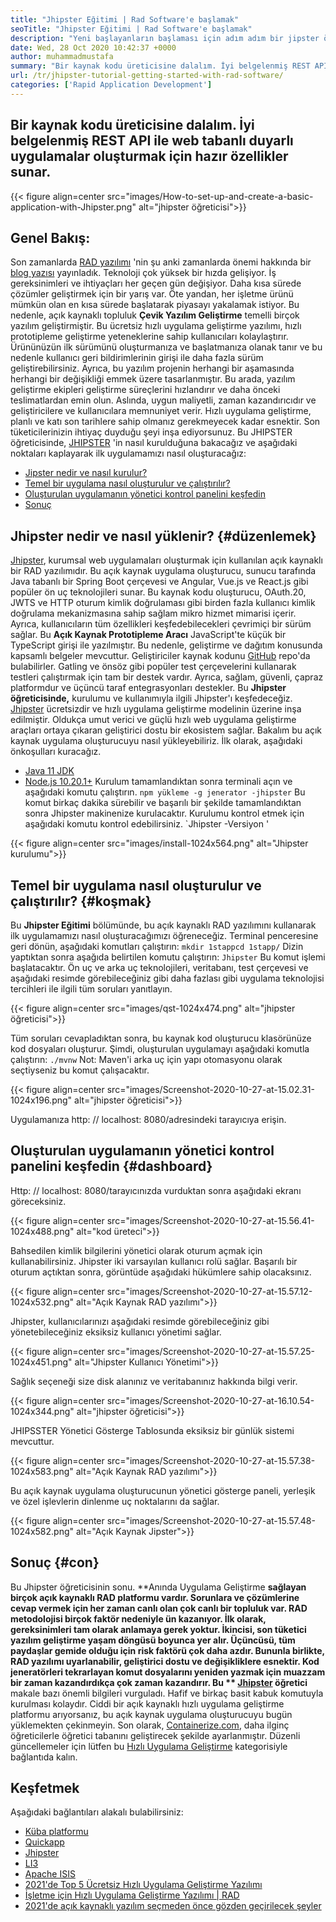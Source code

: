 ```yaml
---
title: "Jhipster Eğitimi | Rad Software'e başlamak" 
seoTitle: "Jhipster Eğitimi | Rad Software'e başlamak" 
description: "Yeni başlayanların başlaması için adım adım bir jipster öğretici. Açık kaynaklı Jhipster Rad yazılımı ile ilk uygulamayı ayarlamak için bu makaleyi izleyin." 
date: Wed, 28 Oct 2020 10:42:37 +0000
author: muhammadmustafa
summary: "Bir kaynak kodu üreticisine dalalım. İyi belgelenmiş REST API ile web tabanlı duyarlı uygulamalar oluşturmak için hazır özellikler sunar." 
url: /tr/jhipster-tutorial-getting-started-with-rad-software/
categories: ['Rapid Application Development']
---
```


## Bir kaynak kodu üreticisine dalalım. İyi belgelenmiş REST API ile web tabanlı duyarlı uygulamalar oluşturmak için hazır özellikler sunar.

{{< figure align=center src="images/How-to-set-up-and-create-a-basic-application-with-Jhipster.png" alt="jhipster öğreticisi">}}


## Genel Bakış:
Son zamanlarda [RAD yazılımı][2] 'nin şu anki zamanlarda önemi hakkında bir [blog yazısı][1] yayınladık. Teknoloji çok yüksek bir hızda gelişiyor. İş gereksinimleri ve ihtiyaçları her geçen gün değişiyor. Daha kısa sürede çözümler geliştirmek için bir yarış var. Öte yandan, her işletme ürünü mümkün olan en kısa sürede başlatarak piyasayı yakalamak istiyor. Bu nedenle, açık kaynaklı topluluk **Çevik Yazılım Geliştirme**  temelli birçok yazılım geliştirmiştir. Bu ücretsiz hızlı uygulama geliştirme yazılımı, hızlı prototipleme geliştirme yeteneklerine sahip kullanıcıları kolaylaştırır. Ürününüzün ilk sürümünü oluşturmanıza ve başlatmanıza olanak tanır ve bu nedenle kullanıcı geri bildirimlerinin girişi ile daha fazla sürüm geliştirebilirsiniz. Ayrıca, bu yazılım projenin herhangi bir aşamasında herhangi bir değişikliği emmek üzere tasarlanmıştır.
Bu arada, yazılım geliştirme ekipleri geliştirme süreçlerini hızlandırır ve daha önceki teslimatlardan emin olun. Aslında, uygun maliyetli, zaman kazandırıcıdır ve geliştiricilere ve kullanıcılara memnuniyet verir. Hızlı uygulama geliştirme, planlı ve katı son tarihlere sahip olmanız gerekmeyecek kadar esnektir. Son tüketicilerinizin ihtiyaç duyduğu şeyi inşa ediyorsunuz. Bu JHIPSTER öğreticisinde, [JHIPSTER][3] 'in nasıl kurulduğuna bakacağız ve aşağıdaki noktaları kaplayarak ilk uygulamamızı nasıl oluşturacağız:
  * [Jipster nedir ve nasıl kurulur?][4]
  * [Temel bir uygulama nasıl oluşturulur ve çalıştırılır?][5]
  * [Oluşturulan uygulamanın yönetici kontrol panelini keşfedin][6]
  * [Sonuç][7]

## Jhipster nedir ve nasıl yüklenir?   {#düzenlemek}
[Jhipster][3], kurumsal web uygulamaları oluşturmak için kullanılan açık kaynaklı bir RAD yazılımıdır. Bu açık kaynak uygulama oluşturucu, sunucu tarafında Java tabanlı bir Spring Boot çerçevesi ve Angular, Vue.js ve React.js gibi popüler ön uç teknolojileri sunar. Bu kaynak kodu oluşturucu, OAuth.20, JWTS ve HTTP oturum kimlik doğrulaması gibi birden fazla kullanıcı kimlik doğrulama mekanizmasına sahip sağlam mikro hizmet mimarisi içerir. Ayrıca, kullanıcıların tüm özellikleri keşfedebilecekleri çevrimiçi bir sürüm sağlar. Bu **Açık Kaynak Prototipleme Aracı**  JavaScript'te küçük bir TypeScript girişi ile yazılmıştır. Bu nedenle, geliştirme ve dağıtım konusunda kapsamlı belgeler mevcuttur. Geliştiriciler kaynak kodunu [GitHub][8] repo'da bulabilirler. Gatling ve önsöz gibi popüler test çerçevelerini kullanarak testleri çalıştırmak için tam bir destek vardır. Ayrıca, sağlam, güvenli, çapraz platformdur ve üçüncü taraf entegrasyonları destekler.
Bu **Jhipster öğreticisinde,**  kurulumu ve kullanımıyla ilgili Jhipster'ı keşfedeceğiz. [Jhipster][3] ücretsizdir ve hızlı uygulama geliştirme modelinin üzerine inşa edilmiştir. Oldukça umut verici ve güçlü hızlı web uygulama geliştirme araçları ortaya çıkaran geliştirici dostu bir ekosistem sağlar.
Bakalım bu açık kaynak uygulama oluşturucuyu nasıl yükleyebiliriz. İlk olarak, aşağıdaki önkoşulları kuracağız.
  * [Java 11 JDK][9]
  * [Node.js 10.20.1+][10]
Kurulum tamamlandıktan sonra terminali açın ve aşağıdaki komutu çalıştırın.
`npm yükleme -g jenerator -jhipster`
Bu komut birkaç dakika sürebilir ve başarılı bir şekilde tamamlandıktan sonra Jhipster makinenize kurulacaktır.
Kurulumu kontrol etmek için aşağıdaki komutu kontrol edebilirsiniz.
`Jhipster -Versiyon '

{{< figure align=center src="images/install-1024x564.png" alt="Jhipster kurulumu">}}


## Temel bir uygulama nasıl oluşturulur ve çalıştırılır?   {#koşmak}
Bu **Jhipster Eğitimi**  bölümünde, bu açık kaynaklı RAD yazılımını kullanarak ilk uygulamamızı nasıl oluşturacağımızı öğreneceğiz.
Terminal penceresine geri dönün, aşağıdaki komutları çalıştırın:
`mkdir 1stappcd 1stapp/`
Dizin yaptıktan sonra aşağıda belirtilen komutu çalıştırın:
`Jhipster`
Bu komut işlemi başlatacaktır. Ön uç ve arka uç teknolojileri, veritabanı, test çerçevesi ve aşağıdaki resimde görebileceğiniz gibi daha fazlası gibi uygulama teknolojisi tercihleri ​​ile ilgili tüm soruları yanıtlayın.

{{< figure align=center src="images/qst-1024x474.png" alt="jhipster öğreticisi">}}

Tüm soruları cevapladıktan sonra, bu kaynak kod oluşturucu klasörünüze kod dosyaları oluşturur.
Şimdi, oluşturulan uygulamayı aşağıdaki komutla çalıştırın:
`./mvnw`
Not: Maven'i arka uç için yapı otomasyonu olarak seçtiyseniz bu komut çalışacaktır.

{{< figure align=center src="images/Screenshot-2020-10-27-at-15.02.31-1024x196.png" alt="jhipster öğreticisi">}}

Uygulamanıza http: // localhost: 8080/adresindeki tarayıcıya erişin.

## Oluşturulan uygulamanın yönetici kontrol panelini keşfedin   {#dashboard}
Http: // localhost: 8080/tarayıcınızda vurduktan sonra aşağıdaki ekranı göreceksiniz.

{{< figure align=center src="images/Screenshot-2020-10-27-at-15.56.41-1024x488.png" alt="kod üreteci">}}

Bahsedilen kimlik bilgilerini yönetici olarak oturum açmak için kullanabilirsiniz. Jhipster iki varsayılan kullanıcı rolü sağlar. Başarılı bir oturum açtıktan sonra, görüntüde aşağıdaki hükümlere sahip olacaksınız.

{{< figure align=center src="images/Screenshot-2020-10-27-at-15.57.12-1024x532.png" alt="Açık Kaynak RAD yazılımı">}}

Jhipster, kullanıcılarınızı aşağıdaki resimde görebileceğiniz gibi yönetebileceğiniz eksiksiz kullanıcı yönetimi sağlar.

{{< figure align=center src="images/Screenshot-2020-10-27-at-15.57.25-1024x451.png" alt="Jhipster Kullanıcı Yönetimi">}}

Sağlık seçeneği size disk alanınız ve veritabanınız hakkında bilgi verir.

{{< figure align=center src="images/Screenshot-2020-10-27-at-16.10.54-1024x344.png" alt="jhipster öğreticisi">}}

JHIPSSTER Yönetici Gösterge Tablosunda eksiksiz bir günlük sistemi mevcuttur.

{{< figure align=center src="images/Screenshot-2020-10-27-at-15.57.38-1024x583.png" alt="Açık Kaynak RAD yazılımı">}}

Bu açık kaynak uygulama oluşturucunun yönetici gösterge paneli, yerleşik ve özel işlevlerin dinlenme uç noktalarını da sağlar.

{{< figure align=center src="images/Screenshot-2020-10-27-at-15.57.48-1024x582.png" alt="Açık Kaynak Jipster">}}


## Sonuç   {#con}
Bu Jhipster öğreticisinin sonu. **Anında Uygulama Geliştirme  **sağlayan birçok açık kaynaklı RAD platformu vardır. Sorunlara ve çözümlerine cevap vermek için her zaman canlı olan çok canlı bir topluluk var. RAD metodolojisi birçok faktör nedeniyle ün kazanıyor. İlk olarak, gereksinimleri tam olarak anlamaya gerek yoktur. İkincisi, son tüketici yazılım geliştirme yaşam döngüsü boyunca yer alır. Üçüncüsü, tüm paydaşlar gemide olduğu için risk faktörü çok daha azdır. Bununla birlikte, RAD yazılımı uyarlanabilir, geliştirici dostu ve değişikliklere esnektir. Kod jeneratörleri tekrarlayan komut dosyalarını yeniden yazmak için muazzam bir zaman kazandırdıkça çok zaman kazandırır. Bu **  [Jhipster][3] öğretici**  makale bazı önemli bilgileri vurguladı. Hafif ve birkaç basit kabuk komutuyla kurulması kolaydır.
Ciddi bir açık kaynaklı hızlı uygulama geliştirme platformu arıyorsanız, bu açık kaynak uygulama oluşturucuyu bugün yüklemekten çekinmeyin. Son olarak, [Containerize.com][11], daha ilginç öğreticilerle öğretici tabanını geliştirecek şekilde ayarlanmıştır. Düzenli güncellemeler için lütfen bu [Hızlı Uygulama Geliştirme][2] kategorisiyle bağlantıda kalın.

## Keşfetmek
Aşağıdaki bağlantıları alakalı bulabilirsiniz:
  * [Küba platformu][12]
  * [Quickapp][13]
  * [Jhipster][3]
  * [LI3][14]
  * [Apache ISIS][15]
  * [2021'de Top 5 Ücretsiz Hızlı Uygulama Geliştirme Yazılımı][16]
  * [İşletme için Hızlı Uygulama Geliştirme Yazılımı | RAD][17]
  * [2021'de açık kaynaklı yazılım seçmeden önce gözden geçirilecek şeyler][18]

  
[1]: https://blog.containerize.com/2020/10/23/how-rad-software-can-help-you-to-grow-business-to-next-level/
[2]: https://products.containerize.com/rad
[3]: https://products.containerize.com/rad/jhipster
[4]: #install
[5]: #run
[6]: #dashboard
[7]: #con
[8]: https://github.com/jhipster/generator-jhipster
[9]: https://www.oracle.com/java/technologies/javase-jdk11-downloads.html
[10]: https://nodejs.org/en/
[11]: https://www.containerize.com/
[12]: https://products.containerize.com/rad/cuba
[13]: https://products.containerize.com/rad/quickapp
[14]: https://products.containerize.com/rad/li3
[15]: https://products.containerize.com/rad/apache-isis
[16]: https://blog.containerize.com/rapid-application-development/top-5-free-rapid-application-development-software-in-2021/
[17]: https://blog.containerize.com/rapid-application-development/rapid-application-development-software-for-business-rad/
[18]: https://blog.containerize.com/cmdb-software/things-to-review-before-opting-open-source-software-in-2021/
